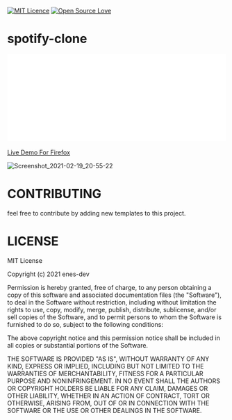    [![MIT Licence](https://badges.frapsoft.com/os/mit/mit.png?v=103)](https://opensource.org/licenses/mit-license.php)      [![Open Source Love](https://badges.frapsoft.com/os/v1/open-source.png?v=103)](https://github.com/ellerbrock/open-source-badges/)

# spotify-clone


<img src="/myWorkspaces/y/img/navbarLOGO.png" width="600px" height="200px" >    



<a href="https://spotifyclone-4b87e.web.app/"  >Live Demo For Firefox </a>

![Screenshot_2021-02-19_20-55-22](https://user-images.githubusercontent.com/72499839/108605716-0c7ae980-73c7-11eb-96d5-775f4c0fa862.png)

# CONTRIBUTING

 feel free to contribute by adding new templates to this project.


 
# LICENSE



MIT License

Copyright (c) 2021 enes-dev

Permission is hereby granted, free of charge, to any person obtaining a copy
of this software and associated documentation files (the "Software"), to deal
in the Software without restriction, including without limitation the rights
to use, copy, modify, merge, publish, distribute, sublicense, and/or sell
copies of the Software, and to permit persons to whom the Software is
furnished to do so, subject to the following conditions:

The above copyright notice and this permission notice shall be included in all
copies or substantial portions of the Software.

THE SOFTWARE IS PROVIDED "AS IS", WITHOUT WARRANTY OF ANY KIND, EXPRESS OR
IMPLIED, INCLUDING BUT NOT LIMITED TO THE WARRANTIES OF MERCHANTABILITY,
FITNESS FOR A PARTICULAR PURPOSE AND NONINFRINGEMENT. IN NO EVENT SHALL THE
AUTHORS OR COPYRIGHT HOLDERS BE LIABLE FOR ANY CLAIM, DAMAGES OR OTHER
LIABILITY, WHETHER IN AN ACTION OF CONTRACT, TORT OR OTHERWISE, ARISING FROM,
OUT OF OR IN CONNECTION WITH THE SOFTWARE OR THE USE OR OTHER DEALINGS IN THE
SOFTWARE.
